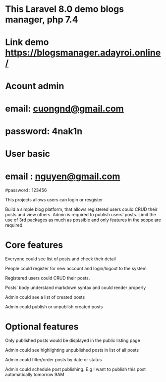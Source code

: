 # This Laravel 8.0 demo blogs manager, php 7.4
# Link demo https://blogsmanager.adayroi.online/
# Acount admin 
# email: cuongnd@gmail.com
# password: 4nak1n

# User basic
# email : nguyen@gmail.com
#password : 123456 

This projects allows users can login or resgister

Build a simple blog platform, that allows registered users could CRUD their posts and view others. Admin is required to publish users’ posts. Limit the use of 3rd packages as much as possible and only features in the scope are required.

# Core features

Everyone could see list of posts and check their detail

People could register for new account and login/logout to the system

Registered users could CRUD their posts.

Posts’ body understand markdown syntax and could render properly

Admin could see a list of created posts

Admin could publish or unpublish created posts

# Optional features
Only published posts would be displayed in the public listing page

Admin could see highlighting unpublished posts in list of all posts

Admin could filter/order posts by date or status

Admin could schedule post publishing. E.g I want to publish this post automatically tomorrow 9AM


